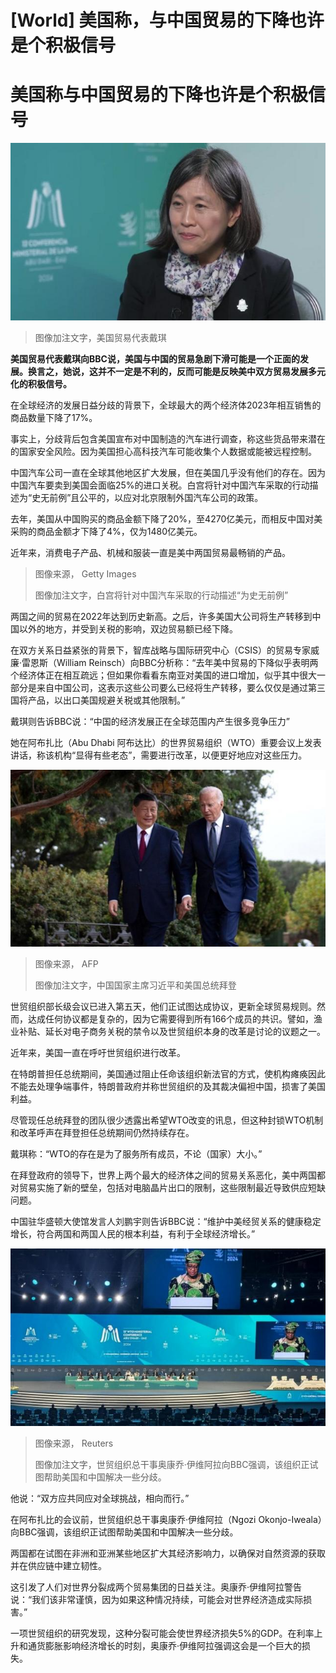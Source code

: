 # [World] 美国称，与中国贸易的下降也许是个积极信号

#  美国称与中国贸易的下降也许是个积极信号


![美国贸易代表戴琪](_132778318_katherinetaimc13bbc.jpg)

> 图像加注文字，美国贸易代表戴琪

**美国贸易代表戴琪向BBC说，美国与中国的贸易急剧下滑可能是一个正面的发展。换言之，她说，这并不一定是不利的，反而可能是反映美中双方贸易发展多元化的积极信号。**

在全球经济的发展日益分歧的背景下，全球最大的两个经济体2023年相互销售的商品数量下降了17%。

事实上，分歧背后包含美国宣布对中国制造的汽车进行调查，称这些货品带来潜在的国家安全风险。因为美国担心高科技汽车可能收集个人数据或能被远程控制。


中国汽车公司一直在全球其他地区扩大发展，但在美国几乎没有他们的存在。因为中国汽车要卖到美国会面临25%的进口关税。白宫将针对中国汽车采取的行动描述为“史无前例”且公平的，以应对北京限制外国汽车公司的政策。

去年，美国从中国购买的商品金额下降了20%，至4270亿美元，而相反中国对美采购的商品金额才下降了4%，仅为1480亿美元。

近年来，消费电子产品、机械和服装一直是美中两国贸易最畅销的产品。

> 图像来源，  Getty Images
>
> 图像加注文字，白宫将针对中国汽车采取的行动描述“为史无前例”

两国之间的贸易在2022年达到历史新高。之后，许多美国大公司将生产转移到中国以外的地方，并受到关税的影响，双边贸易额已经下降。

在双方关系日益紧张的背景下，智库战略与国际研究中心（CSIS）的贸易专家威廉·雷恩斯（William Reinsch）向BBC分析称：“去年美中贸易的下降似乎表明两个经济体正在相互疏远；但如果你看看东南亚对美国的进口增加，似乎其中很大一部分是来自中国公司，这表示这些公司要么已经将生产转移，要么仅仅是通过第三国将产品，以出口美国规避关税或其他限制。”

戴琪则告诉BBC说：“中国的经济发展正在全球范围内产生很多竞争压力”

她在阿布扎比（Abu Dhabi 阿布达比）的世界贸易组织（WTO）重要会议上发表讲话，称该机构“显得有些老态”，需要进行改革，以便更好地应对这些压力。

![习近平和拜登](_132778412_gettyimages-1784317745.jpg)

> 图像来源，  AFP
>
> 图像加注文字，中国国家主席习近平和美国总统拜登

世贸组织部长级会议已进入第五天，他们正试图达成协议，更新全球贸易规则。然而，达成任何协议都是复杂的，因为它需要得到所有166个成员的共识。譬如，渔业补贴、延长对电子商务关税的禁令以及世贸组织本身的改革是讨论的议题之一。

近年来，美国一直在呼吁世贸组织进行改革。

在特朗普担任总统期间，美国通过阻止任命该组织新法官的方式，使机构瘫痪因此不能去处理争端事件，特朗普政府并称世贸组织的及其裁决偏袒中国，损害了美国利益。

尽管现任总统拜登的团队很少透露出希望WTO改变的讯息，但这种封锁WTO机制和改革呼声在拜登担任总统期间仍然持续存在。

戴琪称：“WTO的存在是为了服务所有成员，不论（国家）大小。”

在拜登政府的领导下，世界上两个最大的经济体之间的贸易关系恶化，美中两国都对贸易实施了新的壁垒，包括对电脑晶片出口的限制，这些限制最近导致供应短缺问题。

中国驻华盛顿大使馆发言人刘鹏宇则告诉BBC说：“维护中美经贸关系的健康稳定增长，符合两国和两国人民的根本利益，有利于全球经济增长。”

![Ngozi Okonjo-Iweala addesses WTO delegates](_132778324_reuterstv092465437.jpg)

> 图像来源，  Reuters
>
> 图像加注文字，世贸组织总干事奥康乔·伊维阿拉向BBC强调，该组织正试图帮助美国和中国解决一些分歧。

他说：“双方应共同应对全球挑战，相向而行。”

在阿布扎比的会议前，世贸组织总干事奥康乔·伊维阿拉（Ngozi Okonjo-Iweala）向BBC强调，该组织正试图帮助美国和中国解决一些分歧。

两国都在试图在非洲和亚洲某些地区扩大其经济影响力，以确保对自然资源的获取并在供应链中建立韧性。

这引发了人们对世界分裂成两个贸易集团的日益关注。奥康乔·伊维阿拉警告说：“我们该非常谨慎，因为如果这种情况持续，可能会对世界经济造成实际损害。”

一项世贸组织的研究发现，这种分裂可能会使世界经济损失5%的GDP。在利率上升和通货膨胀影响经济增长的时刻，奥康乔·伊维阿拉强调这会是一个巨大的损失。


